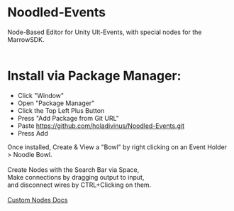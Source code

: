 # Noodled-Events
Node-Based Editor for Unity Ult-Events, with special nodes for the MarrowSDK.<br />
<br />
# Install via Package Manager:<br />
 - Click "Window"
 - Open "Package Manager"
 - Click the Top Left Plus Button
 - Press "Add Package from Git URL"
 - Paste https://github.com/holadivinus/Noodled-Events.git
 - Press Add <br />
 
Once installed, Create & View a "Bowl" by right clicking on an Event Holder > Noodle Bowl.<br />
<br />
Create Nodes with the Search Bar via Space,<br />
Make connections by dragging output to input,<br />
and disconnect wires by CTRL+Clicking on them.<br />
<br />
[Custom Nodes Docs](CustomNodes.md)
